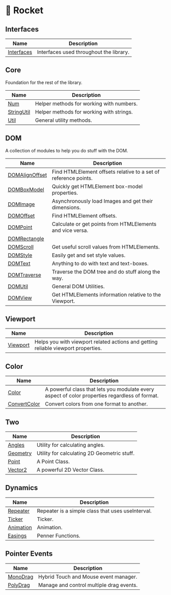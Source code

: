 # 🚀 Rocket

## Interfaces

| Name | Description |
| --- | --- |
| [Interfaces](./interfaces.md) | Interfaces used throughout the library. |

## Core

Foundation for the rest of the library.

| Name | Description |
| --- | --- |
| [Num](./core/num.md) | Helper methods for working with numbers. |
| [StringUtil](./core/string-util.md) | Helper methods for working with strings. |
| [Util](./core/util.md) | General utility methods. |

## DOM

A collection of modules to help you do stuff with the DOM.

| Name | Description |
| --- | --- |
| [DOMAlignOffset](./dom/dom-align-offset.md) | Find HTMLElement offsets relative to a set of reference points. |
| [DOMBoxModel](./dom/dom-box-model.md) | Quickly get HTMLElement box-model properties. |
| [DOMImage](./dom/dom-image.md) | Asynchronously load Images and get their dimensions. |
| [DOMOffset](./dom/dom-offset.md) | Find HTMLElement offsets. |
| [DOMPoint](./dom/dom-point.md) | Calculate or get points from HTMLElements and vice versa. |
| [DOMRectangle](./dom/dom-rectangle.md) | |
| [DOMScroll](./dom/dom-scroll.md) | Get useful scroll values from HTMLElements. |
| [DOMStyle](./dom/dom-style.md) | Easily get and set style values. |
| [DOMText](./dom/dom-text.md) | Anything to do with text and text-boxes. |
| [DOMTraverse](./dom/dom-traverse.md) | Traverse the DOM tree and do stuff along the way. |
| [DOMUtil](./dom/dom-util.md) | General DOM Utilities. |
| [DOMView](./dom/dom-view.md) | Get HTMLElements information relative to the Viewport. |

## Viewport

| Name | Description |
| --- | --- |
| [Viewport](./viewport.md) | Helps you with viewport related actions and getting reliable viewport properties. |

## Color

| Name | Description |
| --- | --- |
| [Color](./color.md) | A powerful class that lets you modulate every aspect of color properties regardless of format. |
| [ConvertColor](./convert-color.md) | Convert colors from one format to another. |

## Two

| Name | Description |
| --- | --- |
| [Angles](./angles.md) | Utility for calculating angles. |
| [Geometry](./geometry.md) | Utility for calculating 2D Geometric stuff. |
| [Point](./point.md) | A Point Class. |
| [Vector2](./vector-2.md) | A powerful 2D Vector Class. |

## Dynamics 

| Name | Description |
| --- | --- |
| [Repeater](./repeater.md) | Repeater is a simple class that uses useInterval. |
| [Ticker](./ticker.md) | Ticker. |
| [Animation](./animation.md) | Animation. |
| [Easings](./easings.md) | Penner Functions. |

## Pointer Events

| Name | Description |
| --- | --- |
| [MonoDrag](./mono-drag.md) | Hybrid Touch and Mouse event manager. |
| [PolyDrag](./poly-drag.md) | Manage and control multiple drag events. |
